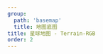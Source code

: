 ```yaml
---
group:
  path: 'basemap'
  title: 地图底图
title: 星球地图 - Terrain-RGB 
order: 2
---
```

<code src="./demos/terrain.tsx"></code>